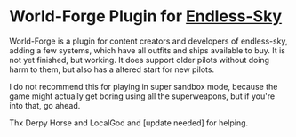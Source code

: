 # World-Forge Plugin for [Endless-Sky](https://endless-sky.github.io/)
World-Forge is a plugin for content creators and developers of endless-sky, adding a few systems, which have all outfits and ships available to buy.
It is not yet finished, but working.
It does support older pilots without doing harm to them, but also has a altered start for new pilots.

I do not recommend this for playing in super sandbox mode, because the game might actually get boring using all the superweapons, but if you're into that, go ahead.


Thx Derpy Horse and LocalGod and [update needed] for helping.
